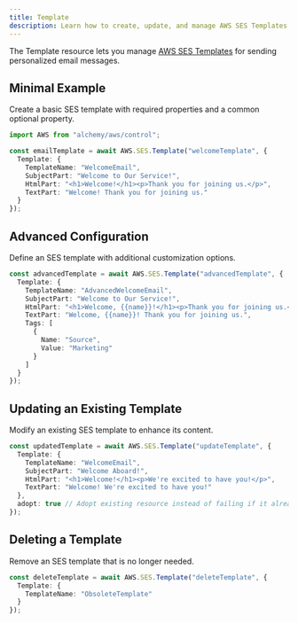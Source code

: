 ```yaml
---
title: Template
description: Learn how to create, update, and manage AWS SES Templates using Alchemy Cloud Control.
---
```


The Template resource lets you manage [AWS SES Templates](https://docs.aws.amazon.com/ses/latest/userguide/) for sending personalized email messages.

## Minimal Example

Create a basic SES template with required properties and a common optional property.

```ts
import AWS from "alchemy/aws/control";

const emailTemplate = await AWS.SES.Template("welcomeTemplate", {
  Template: {
    TemplateName: "WelcomeEmail",
    SubjectPart: "Welcome to Our Service!",
    HtmlPart: "<h1>Welcome!</h1><p>Thank you for joining us.</p>",
    TextPart: "Welcome! Thank you for joining us."
  }
});
```

## Advanced Configuration

Define an SES template with additional customization options.

```ts
const advancedTemplate = await AWS.SES.Template("advancedTemplate", {
  Template: {
    TemplateName: "AdvancedWelcomeEmail",
    SubjectPart: "Welcome to Our Service!",
    HtmlPart: "<h1>Welcome, {{name}}!</h1><p>Thank you for joining us.</p>",
    TextPart: "Welcome, {{name}}! Thank you for joining us.",
    Tags: [
      {
        Name: "Source",
        Value: "Marketing"
      }
    ]
  }
});
```

## Updating an Existing Template

Modify an existing SES template to enhance its content.

```ts
const updatedTemplate = await AWS.SES.Template("updateTemplate", {
  Template: {
    TemplateName: "WelcomeEmail",
    SubjectPart: "Welcome Aboard!",
    HtmlPart: "<h1>Welcome!</h1><p>We're excited to have you!</p>",
    TextPart: "Welcome! We're excited to have you!"
  },
  adopt: true // Adopt existing resource instead of failing if it already exists
});
```

## Deleting a Template

Remove an SES template that is no longer needed.

```ts
const deleteTemplate = await AWS.SES.Template("deleteTemplate", {
  Template: {
    TemplateName: "ObsoleteTemplate"
  }
});
```